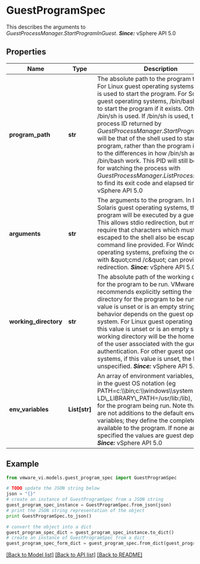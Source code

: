 # GuestProgramSpec

This describes the arguments to *GuestProcessManager.StartProgramInGuest*.  ***Since:*** vSphere API 5.0 

## Properties
Name | Type | Description | Notes
------------ | ------------- | ------------- | -------------
**program_path** | **str** | The absolute path to the program to start.  For Linux guest operating systems, /bin/bash is used to start the program.  For Solaris guest operating systems, /bin/bash is used to start the program if it exists. Otherwise /bin/sh is used. If /bin/sh is used, then the process ID returned by *GuestProcessManager.StartProgramInGuest* will be that of the shell used to start the program, rather than the program itself, due to the differences in how /bin/sh and /bin/bash work. This PID will still be usable for watching the process with *GuestProcessManager.ListProcessesInGuest* to find its exit code and elapsed time.  ***Since:*** vSphere API 5.0  | 
**arguments** | **str** | The arguments to the program.  In Linux and Solaris guest operating systems, the program will be executed by a guest shell. This allows stdio redirection, but may also require that characters which must be escaped to the shell also be escaped on the command line provided.  For Windows guest operating systems, prefixing the command with \&quot;cmd /c\&quot; can provide stdio redirection.  ***Since:*** vSphere API 5.0  | 
**working_directory** | **str** | The absolute path of the working directory for the program to be run.  VMware recommends explicitly setting the working directory for the program to be run. If this value is unset or is an empty string, the behavior depends on the guest operating system. For Linux guest operating systems, if this value is unset or is an empty string, the working directory will be the home directory of the user associated with the guest authentication. For other guest operating systems, if this value is unset, the behavior is unspecified.  ***Since:*** vSphere API 5.0  | [optional] 
**env_variables** | **List[str]** | An array of environment variables, specified in the guest OS notation (eg PATH&#x3D;c:\\\\bin;c:\\\\windows\\\\system32 or LD\\_LIBRARY\\_PATH&#x3D;/usr/lib:/lib), to be set for the program being run.  Note that these are not additions to the default environment variables; they define the complete set available to the program. If none are specified the values are guest dependent.  ***Since:*** vSphere API 5.0  | [optional] 

## Example

```python
from vmware_vi.models.guest_program_spec import GuestProgramSpec

# TODO update the JSON string below
json = "{}"
# create an instance of GuestProgramSpec from a JSON string
guest_program_spec_instance = GuestProgramSpec.from_json(json)
# print the JSON string representation of the object
print GuestProgramSpec.to_json()

# convert the object into a dict
guest_program_spec_dict = guest_program_spec_instance.to_dict()
# create an instance of GuestProgramSpec from a dict
guest_program_spec_form_dict = guest_program_spec.from_dict(guest_program_spec_dict)
```
[[Back to Model list]](../README.md#documentation-for-models) [[Back to API list]](../README.md#documentation-for-api-endpoints) [[Back to README]](../README.md)


